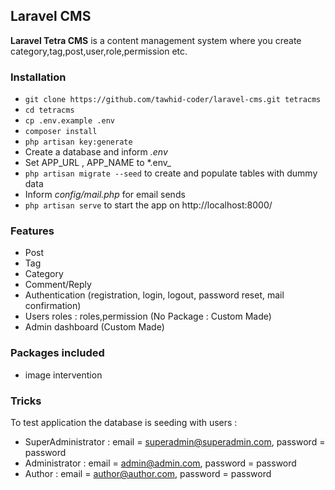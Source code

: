 ## Laravel CMS

**Laravel Tetra CMS** is a content management system where you create category,tag,post,user,role,permission etc.

### Installation

-   `git clone https://github.com/tawhid-coder/laravel-cms.git tetracms`
-   `cd tetracms`
-   `cp .env.example .env`
-   `composer install`
-   `php artisan key:generate`
-   Create a database and inform _.env_
-   Set APP_URL , APP_NAME to \*.env\_
-   `php artisan migrate --seed` to create and populate tables with dummy data
-   Inform _config/mail.php_ for email sends
-   `php artisan serve` to start the app on http://localhost:8000/

### Features

-   Post
-   Tag
-   Category
-   Comment/Reply
-   Authentication (registration, login, logout, password reset, mail confirmation)
-   Users roles : roles,permission (No Package : Custom Made)
-   Admin dashboard (Custom Made)

### Packages included

-   image intervention

### Tricks

To test application the database is seeding with users :

-   SuperAdministrator : email = superadmin@superadmin.com, password = password
-   Administrator : email = admin@admin.com, password = password
-   Author : email = author@author.com, password = password
